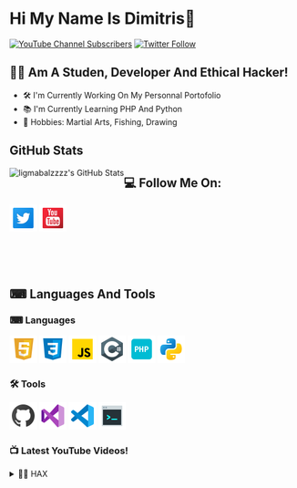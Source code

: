 # Hi My Name Is Dimitris👋

[![YouTube Channel Subscribers](https://img.shields.io/youtube/channel/subscribers/UCJQ_4gnMa7A49orDybZl7hA?logo=youtube&logoColor=red&style=for-the-badge)][youtube]
[![Twitter Follow](https://img.shields.io/twitter/follow/DimitrisEbrahim?color=1DA1F2&logo=twitter&style=for-the-badge)](https://twitter.com/intent/follow?original_referer=https%3A%2F%2Fgithub.com%2FcodeSTACKr&screen_name=codeSTACKr)
## 🙋‍♂️ Am A Studen, Developer And Ethical Hacker!
- 🛠 I'm Currently Working On My Personnal Portofolio
- 📚 I'm Currently Learning PHP And Python
- 🏅 Hobbies: Martial Arts, Fishing, Drawing

## GitHub Stats

<img align="left" alt="ligmabalzzzz's GitHub Stats" src="https://github-readme-stats.vercel.app/api?username=ligmabalzzzz&theme=tokyonight" />

## 💻 Follow Me On:

[![twitter](./img/tw.png)](https://twitter.com/DimitrisEbrahim)
[![youtube](./img/yt.png)](https://www.youtube.com/channel/UCJQ_4gnMa7A49orDybZl7hA)

<br/>
<br/>
<br/>

## ⌨ Languages And Tools

### ⌨ Languages

[![youtube](./img/html.png)](https://github.com/ligmabalzzzz)
[![youtube](./img/css.png)](https://github.com/ligmabalzzzz)
[![youtube](./img/js.png)](https://github.com/ligmabalzzzz)
[![youtube](./img/c.png)](https://github.com/ligmabalzzzz)
[![youtube](./img/php.png)](https://github.com/ligmabalzzzz)
[![youtube](./img/py.png)](https://github.com/ligmabalzzzz)
### 🛠 Tools

[![youtube](./img/git.png)](https://github.com/ligmabalzzzz)
[![youtube](./img/vsc.png)](https://github.com/ligmabalzzzz)
[![youtube](./img/vs.png)](https://github.com/ligmabalzzzz)
[![youtube](./img/cons.png)](https://github.com/ligmabalzzzz)
### 📺 Latest YouTube Videos!

<!-- YOUTUBE:START -->
<!-- YOUTUBE:END -->

<details>
<summary>👨‍💻 HAX</summary>
[ <img src="./img/pe.png" /> ]
[ <img src="./img/kali.png" /> ]
[ <img src="./img/ras.png" /> ]
[ <img src="./img/ub.png" /> ]
</details>

[twitter]: https://twitter.com/DimitrisEbrahim
[youtube]: https://www.youtube.com/channel/UCJQ_4gnMa7A49orDybZl7hA